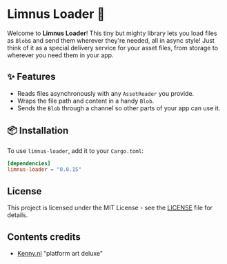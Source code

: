# Limnus Loader 🧱

Welcome to **Limnus Loader**! This tiny but mighty library lets you load files as `Blob`s and send them wherever they're
needed, all in async style! Just think of it as a special delivery service for your asset files, 
from storage to wherever you need them in your app.

## ✨ Features

- Reads files asynchronously with any `AssetReader` you provide.
- Wraps the file path and content in a handy `Blob`.
- Sends the `Blob` through a channel so other parts of your app can use it.

## 📦 Installation

To use `limnus-loader`, add it to your `Cargo.toml`:

```toml
[dependencies]
limnus-loader = "0.0.15"
```

## License

This project is licensed under the MIT License - see the [LICENSE](LICENSE) file for details.

## Contents credits

- [Kenny.nl](https://kenney.nl/assets/platformer-art-deluxe) "platform art deluxe"
